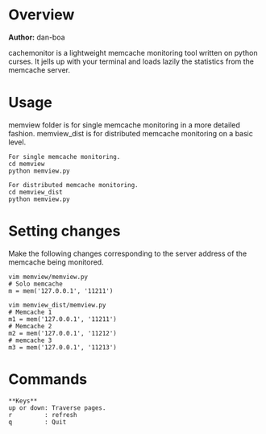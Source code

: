 Overview
========================

**Author:** dan-boa

cachemonitor is a lightweight memcache monitoring tool written on python curses. It jells up with your terminal and loads lazily the statistics from the memcache server.

Usage
========================

memview folder is for single memcache monitoring in a more detailed fashion.
memview_dist is for distributed memcache monitoring on a basic level.

    For single memcache monitoring.
    cd memview
    python memview.py

    For distributed memcache monitoring.
    cd memview_dist
    python memview.py

Setting changes
========================

Make the following changes corresponding to the server address of the memcache being monitored.

    vim memview/memview.py
    # Solo memcache
    m = mem('127.0.0.1', '11211')

    vim memview_dist/memview.py
    # Memcache 1
    m1 = mem('127.0.0.1', '11211')
    # Memcache 2
    m2 = mem('127.0.0.1', '11212')
    # memcache 3
    m3 = mem('127.0.0.1', '11213')


Commands
========================

    **Keys**
    up or down: Traverse pages.
    r         : refresh
    q         : Quit

